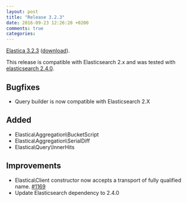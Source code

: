 ```yaml
---
layout: post
title: "Release 3.2.3"
date: 2016-09-23 12:26:28 +0200
comments: true
categories:
---
```


[Elastica 3.2.3](https://github.com/ruflin/Elastica/tree/3.2.3) ([download](https://github.com/ruflin/Elastica/releases/tag/3.2.3)).

This release is compatible with Elasticsearch 2.x and was tested with [elasticsearch 2.4.0](https://www.elastic.co/guide/en/elasticsearch/reference/2.4/release-notes-2.4.0.html).


## Bugfixes
- Query builder is now compatible with Elasticsearch 2.X

## Added
- Elastica\Aggregation\BucketScript
- Elastica\Aggregation\SerialDiff
- Elastica\Query\InnerHits

## Improvements
- Elastica\Client constructor now accepts a transport of fully qualified name. [#1169](https://github.com/ruflin/Elastica/pull/1169)
- Update Elasticsearch dependency to 2.4.0
